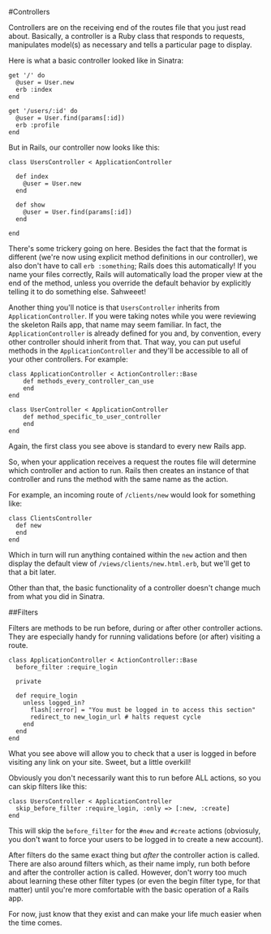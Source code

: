 #Controllers

Controllers are on the receiving end of the routes file that you just read about. Basically, a controller is a Ruby class that responds to requests, manipulates model(s) as necessary and tells a particular page to display.

Here is what a basic controller looked like in Sinatra:

	get '/' do
	  @user = User.new
	  erb :index
	end

	get '/users/:id' do
	  @user = User.find(params[:id])
	  erb :profile
	end

But in Rails, our controller now looks like this:

	class UsersController < ApplicationController

	  def index
	    @user = User.new
	  end

	  def show
	    @user = User.find(params[:id])
	  end

	end

There's some trickery going on here. Besides the fact that the format is different (we're now using explicit method definitions in our controller), we also don't have to call `erb :something`; Rails does this automatically! If you name your files correctly, Rails will automatically load the proper view at the end of the method, unless you override the default behavior by explicitly telling it to do something else. Sahweeet!

Another thing you'll notice is that `UsersController` inherits from `ApplicationController`. If you were taking notes while you were reviewing the skeleton Rails app, that name may seem familiar. In fact, the `ApplicationController` is already defined for you and, by convention, every other controller should inherit from that. That way, you can put useful methods in the `ApplicationController` and they'll be accessible to all of your other controllers. For example:

	class ApplicationController < ActionController::Base
		def methods_every_controller_can_use
		end
	end

	class UserController < ApplicationController
		def method_specific_to_user_controller
		end
	end

Again, the first class you see above is standard to every new Rails app.

So, when your application receives a request the routes file will determine which controller and action to run. Rails then creates an instance of that controller and runs the method with the same name as the action.

For example, an incoming route of `/clients/new` would look for something like:

	class ClientsController
	  def new
	  end
	end

Which in turn will run anything contained within the `new` action and then display the default view of `/views/clients/new.html.erb`, but we'll get to that a bit later.

Other than that, the basic functionality of a controller doesn't change much from what you did in Sinatra.

##Filters

Filters are methods to be run before, during or after other controller actions. They are especially handy for running validations before (or after) visiting a route.

	class ApplicationController < ActionController::Base
	  before_filter :require_login 

	  private

	  def require_login
	    unless logged_in?
	      flash[:error] = "You must be logged in to access this section"
	      redirect_to new_login_url # halts request cycle
	    end
	  end
	end

What you see above will allow you to check that a user is logged in before visiting any link on your site. Sweet, but a little overkill!

Obviously you don't necessarily want this to run before ALL actions, so you can skip filters like this:

	class UsersController < ApplicationController
	  skip_before_filter :require_login, :only => [:new, :create]
	end

This will skip the `before_filter` for the `#new` and `#create` actions (obviosuly, you don't want to force your users to be logged in to create a new account).

After filters do the same exact thing but *after* the controller action is called. There are also around filters which, as their name imply, run both before and after the controller action is called. However, don't worry too much about learning these other filter types (or even the begin filter type, for that matter) until you're more comfortable with the basic operation of a Rails app.

For now, just know that they exist and can make your life much easier when the time comes.

